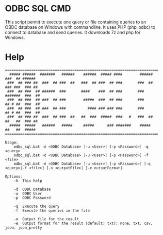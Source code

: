 # ODBC SQL CMD
This script permit to execute one query or file containing queries to an OBDC database on Windows with commandline.
It uses PHP (php_odbc) to connect to database and send queries.
It downloads 7z and php for Windows.

# Help
```
=====================================================================================
  ##### ######  #######   ######    ######  ##### ####        ###### ###  ## ######  
 ###  ## ### ##  ###  ## ###  ##   ###  ## ###  ## ###       ###  ## ### ###  ### ## 
 ###  ## ###  ## ######  ###       ####    ###  ## ###       ###     #######  ###  ##
 ###  ## ###  ## ###  ## ###        #####  ###  ## ###       ###     ## # ##  ###  ##
 ###  ## ###  ## ###  ## ###          #### ### ### ###       ###     ## # ##  ###  ##
 ###  ## ### ##  ###  ## ###  ##   ##  ###  #####  ###   #   ###  ## ##   ##  ### ## 
  #####  #####   ######   #####     #####      ### #######    #####  ##   ##  #####  
=====================================================================================

Usage:
	odbc_sql.bat -d <ODBC Database> [-u <User>] [-p <Password>] -q <query>
	odbc_sql.bat -d <ODBC Database> [-u <User>] [-p <Password>] -f <file>
	odbc_sql.bat -d <ODBC Database> [-u <User>] [-p <Password>] [-q <query>|-f <file>] [-o <outputFile>] [-e outputFormat]

Options:
	-h	This help

	-d	ODBC Database
	-u	ODBC User
	-p	ODBC Password

	-q	Execute the query
	-f	Execute the queries in the file

	-o	Output file for the result
	-e	Output format for the result (default: txt): none, txt, csv, json, json_pretty
```
